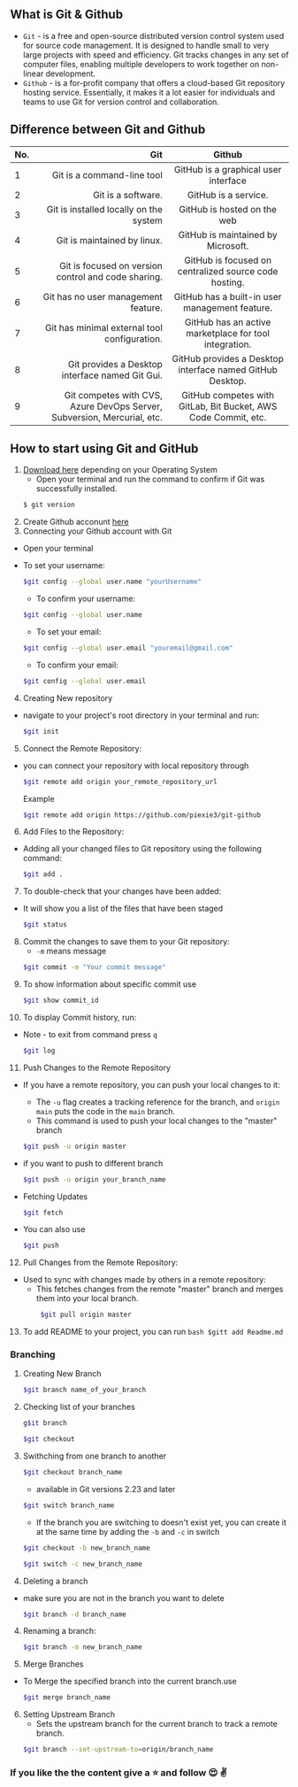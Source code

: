 ## What is Git & Github
- `Git` - is a free and open-source distributed version control system used for source code management. It is designed to handle small to very large projects with speed and efficiency. Git tracks changes in any set of computer files, enabling multiple developers to work together on non-linear development.
- `Github` - is a for-profit company that offers a cloud-based Git repository hosting service. Essentially, it makes it a lot easier for individuals and teams to use Git for version control and collaboration.
## Difference between Git and Github
No. | Git | Github
| :--- | ---: | :---:
1  | Git is a command-line tool | GitHub is a graphical user interface
2 | Git is a software. | GitHub is a service.
3 | Git is installed locally on the system | GitHub is hosted on the web
4 |Git is maintained by linux. | GitHub is maintained by Microsoft.
5| Git is focused on version control and code sharing. | GitHub is focused on centralized source code hosting.
6| Git has no user management feature. | GitHub has a built-in user management feature.
7|Git has minimal external tool configuration.|GitHub has an active marketplace for tool integration.
8|	Git provides a Desktop interface named Git Gui.| GitHub provides a Desktop interface named GitHub Desktop.
9| Git competes with CVS, Azure DevOps Server, Subversion, Mercurial, etc. | GitHub competes with GitLab, Bit Bucket, AWS Code Commit, etc.

## How to start using Git and GitHub
1. [Download here](https://git-scm.com/download) depending on your Operating System
    * Open your terminal and run the command to confirm if Git was successfully installed.
    ```bash
    $ git version
    ```
2. Create Github acconunt [here](https://github.com/)
3. Connecting your Github account with Git
- Open your terminal 
 * To set your username:
     ```bash
    $git config --global user.name "yourUsername"
     ```
    * To confirm your username:
    ```bash
    $git config --global user.name
    ```
    * To set your email:
     ```bash
     $git config --global user.email "youremail@gmail.com"
     ```
    * To confirm your email:
     ```bash
     $git config --global user.email
     ```
4. Creating New repository
* navigate to your project's root directory in your terminal and run:
     ```bash
     $git init
     ```

5. Connect the Remote Repository:
* you can connect your repository with local repository through
     ```bash
    $git remote add origin your_remote_repository_url
    ```
    Example
    ```bash
    $git remote add origin https://github.com/piexie3/git-github
    ```
    
6. Add Files to the Repository:
* Adding all your changed files to Git repository using the following command:
    ```bash
    $git add .
    ```

7. To double-check that your changes have been added:
*  It will show you a list of the files that have been staged
    ```bash
    $git status
    ```

8. Commit the changes to save them to your Git repository:
    * `-m` means message
    ```bash
    $git commit -m "Your commit message"
    ```
9. To show information about specific commit use
    ```bash
    $git show commit_id
    ```
10. To display Commit history, run:
* Note - to exit from command press `q`

    ```bash
    $git log
    ```
11. Push Changes to the Remote Repository
* If you have a remote repository, you can push your local changes to it:
    * The `-u` flag creates a tracking reference for the branch, and `origin main` puts the code in the `main` branch.
    * This command is used to push your local changes to the "master" branch 
    ```bash
    $git push -u origin master
    ```
 * if you want to push to different branch
    
    ```bash
    $git push -u origin your_branch_name
    ```
 * Fetching Updates
    ```bash
    $git fetch
    ```
 * You can also use 
    ```bash
    $git push
    ```

 12. Pull Changes from the Remote Repository:
 * Used to sync with changes made by others in a remote repository:
    * This fetches changes from the remote "master" branch and merges them into your local branch.
        ```bash
         $git pull origin master
        ```
        

 13. To add README to your project, you can run
    ```bash
    $gitt add Readme.md 
    ```
### Branching
 1. Creating New Branch
    ```bash
    $git branch name_of_your_branch
    ```
 2. Checking list of your branches
    ```bash
    g$it branch
    ```
    ```bash
    $git checkout
    ```
 2. Swithching from one branch to another
    ```bash
    $git checkout branch_name
    ```
    * available in Git versions 2.23 and later
    ```bash
    $git switch branch_name
    ```
    * If the branch you are switching to doesn't exist yet, you can create it at the same time by adding the `-b` and `-c` in switch
    ```bash
    $git checkout -b new_branch_name
    ```
    ```bash
    $git switch -c new_branch_name
    ```
 3. Deleting a branch
 * make sure you are not in the branch you want to delete
    ```bash
    $git branch -d branch_name   
    ```
4. Renaming a branch:

    ```bash
    $git branch -m new_branch_name
    ```
5. Merge Branches
* To Merge the specified branch into the current branch.use
    ```bash
    $git merge branch_name
    ```
6. Setting Upstream Branch
    * Sets the upstream branch for the current branch to track a remote branch.
    ```bash
    $git branch --set-upstream-to=origin/branch_name
    ```

### If you like the the content give a :star: and follow :heart_eyes: :v: